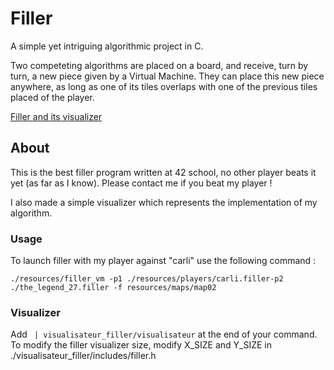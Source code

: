 # Filler

A simple yet intriguing algorithmic project in C.

Two competeting algorithms are placed on a board, and receive, turn by turn, 
a new piece given by a Virtual Machine. They can place this new piece anywhere, as
long as one of its tiles overlaps with one of the previous tiles placed of the player.

[Filler and its visualizer](/VisualizerFiller.png?raw=true "Screen shot of my filler.")


## About
This is the best filler program written at 42 school, no other player beats it yet
(as far as I know). Please contact me if you beat my player !

I also made a simple visualizer which represents the implementation of my algorithm.

### Usage

To launch filler with my player against "carli" use the following command :

```./resources/filler_vm -p1 ./resources/players/carli.filler-p2 ./the_legend_27.filler -f resources/maps/map02 ```

### Visualizer

Add ``` | visualisateur_filler/visualisateur``` at the end of your command.
To modify the filler visualizer size, modify X_SIZE and Y_SIZE in ./visualisateur_filler/includes/filler.h

